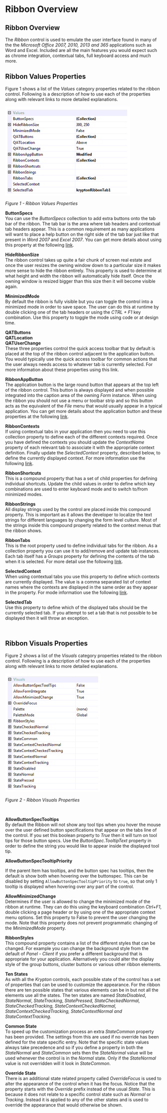 # Ribbon Overview

## Ribbon Overview

The *Ribbon* control is used to emulate the user interface found in many of the the *Microsoft Office 2007, 2010, 2013 and 365* applications such as Word and Excel. Included are all the main features you would expect such as chrome integration, contextual tabs, full keyboard access and much more.


## Ribbon Values Properties
Figure 1 shows a list of the *Values* category properties related to the ribbon
control. Following is a description of how to use each of the properties along
with relevant links to more detailed explanations.  
  
![](RibbonValuesProps.png)

*Figure 1 - Ribbon Values Properties*

**ButtonSpecs**  
You can use the *ButtonSpecs* collection to add extra buttons onto the tab bar
of the ribbon. The tab bar is the area where tab headers and contextual tab
headers appear. This is a common requirement as many applications will want to
place a help button on the right side of the tab bar just like that present in
*Word 2007* and *Excel 2007*. You can get more details about using this property
at the following [link](ButtonSpecs.md).  
  
**HideRibbonSize**  
The ribbon control takes up quite a fair chunk of screen real estate and once
the user resizes the owning window down to a particular size it makes more sense
to hide the ribbon entirely. This property is used to determine at what height
and width the ribbon will automatically hide itself. Once the owning window is
resized bigger than this size then it will become visible again.  
  
**MinimizedMode**  
By default the ribbon is fully visible but you can toggle the control into a
minimized mode in order to save space. The user can do this at runtime by double
clicking one of the tab headers or using the *CTRL + F1* key combination. Use
this property to toggle the mode using code or at design time.

**QATButtons**  
**QATLocation**  
**QATUserChange**  
These three properties control the quick access toolbar that by default is
placed at the top of the ribbon control adjacent to the application button. You
would typically use the quick access toolbar for common actions that the user
always needs access to whatever tab is currently selected. For more information
about these properties using this link.

**RibbonAppButton**  
The application button is the large round button that appears at the top left of
the ribbon control. This button is always displayed and when possible integrated
into the caption area of the owning *Form* instance. When using the ribbon you
should not use a menu or toolbar strip and so this button acts as the equivalent
of the *File* menu that would usually appear in a typical application. You can
get more details about the application button and these properties at the
following [link](KryptonRibbonApplicationButton.md).  
  
**RibbonContexts**  
If using contextual tabs in your application then you need to use this
collection property to define each of the different contexts required. Once you
have defined the contexts you should update the *ContextName* property of each
relevant tab to associate it with the appropriate context definition. Finally
update the *SelectedContext* property, described below, to define the currently
displayed context. For more information use the following [link](KryptonRibbonContextualTabs.md).  
  
**RibbonShortcuts**  
This is a compound property that has a set of child properties for defining
individual shortcuts. Update the child values in order to define which key
combinations are used to enter keyboard mode and to switch to/from minimized
modes.  
  
**RibbonStrings**  
All display strings used by the control are placed inside this compound
property. This is important as it allows the developer to localize the text
strings for different languages by changing the form level culture. Most of the
strings inside this compound property related to the context menus that the
ribbon shows.  
  
**RibbonTabs**  
This is the root property used to define individual tabs for the ribbon. As a
collection property you can use it to add/remove and update tab instances. Each
tab itself has a *Groups* property for defining the contents of the tab when it
is selected. For more detail use the following [link](KryptonRibbonTabs.md).

**SelectedContext**  
When using contextual tabs you use this property to define which contexts are
currently displayed. The value is a comma separated list of context names where
the contexts are displayed in the same order as they appear in the property. For
mode information use the following [link](KryptonRibbonContextualTabs.md).

**SelectedTab**  
Use this property to define which of the displayed tabs should be the currently
selected tab. If you attempt to set a tab that is not possible to be displayed
then it will throw an exception.

 

## Ribbon Visuals Properties
Figure 2 shows a list of the *Visuals* category properties related to the ribbon
control. Following is a description of how to use each of the properties along
with relevant links to more detailed explanations.  
  
![](RibbonVisualsProps.png)

*Figure 2 - Ribbon Visuals Properties*

 

**AllowButtonSpecTooltips**  
By default the Ribbon will not show any tool tips when you hover the mouse over
the user defined button specifications that appear on the tabs line of the
control. If you set this boolean property to *True* then it will turn on tool
tips for those button specs. Use the *ButtonSpec.TooltipText* property in order
to define the string you would like to appear inside the displayed tool tip.  

**AllowButtonSpecTooltipPriority**

If the parent Item has tooltips, and the button spec has tooltips, then
the default is show both when hovering over the buttonspec. This can be disabled 
by setting `AllowButtonSpecTooltipPriority` to `true`, so that only 1 tooltip is
displayed when hovering over any part of the control.

  
**AllowMinimizedChange**  
Determines if the user is allowed to change the minimized mode of the ribbon at
runtime. They can do this using the keyboard combination *Ctrl+F1*, double
clicking a page header or by using one of the appropriate context menu options.
Set this property to False to prevent the user changing the mode. Note that this
property does not prevent programmatic changing of the *MinimizedMode* property.

  
**RibbonStyles**  
This compound property contains a list of the different styles that can be
changed. For example you can change the background style from the default of
*Panel - Client* if you prefer a different background that is appropriate for
your application. Alternatively you could alter the display style of the group
buttons, cluster buttons or various other ribbon elements.

**Ten States**  
As with all the *Krypton* controls, each possible state of the control has a set
of properties that can be used to customize the appearance. For the ribbon there
are ten possible states that various elements can be in but not all the elements
use all the states. The ten states are named *StateDisabled*, *StateNormal*,
*StateTracking*, *StatePressed, StateCheckedNormal, StateCheckedTracking,
StateContextCheckedNormal, StateContextCheckedTracking, StateContextNormal and
StateContextTracking*.

**Common State**  
To speed up the customization process an extra *StateCommon* property has been
provided. The settings from this are used if no override has been defined for
the state specific entry. Note that the specific state values always take
precedence and so if you define a property in both the *StateNormal* and
*StateCommon* sets then the *StateNormal* value will be used whenever the
control is in the *Normal* state. Only if the *StateNormal* value is not
overridden will it look in *StateCommon*.

**Override State**  
There is an additional state related property called *OverrideFocus* is used to
alter the appearance of the control when it has the focus. Notice that the
property starts with the *Override* prefix instead of the usual *State*. This is
because it does not relate to a specific control state such as *Normal* or
*Tracking*. Instead it is applied to any of the other states and is used to
override the appearance that would otherwise be shown.

